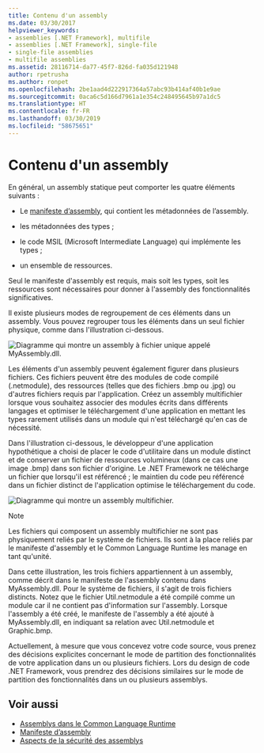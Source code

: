 ```yaml
---
title: Contenu d'un assembly
ms.date: 03/30/2017
helpviewer_keywords:
- assemblies [.NET Framework], multifile
- assemblies [.NET Framework], single-file
- single-file assemblies
- multifile assemblies
ms.assetid: 28116714-da77-45f7-826d-fa035d121948
author: rpetrusha
ms.author: ronpet
ms.openlocfilehash: 2be1aad4d222917364a57abc93b414af40b1e9ae
ms.sourcegitcommit: 0aca6c5d166d7961a1e354c248495645b97a1dc5
ms.translationtype: HT
ms.contentlocale: fr-FR
ms.lasthandoff: 03/30/2019
ms.locfileid: "58675651"
---
```

# <a name="assembly-contents"></a>Contenu d'un assembly
En général, un assembly statique peut comporter les quatre éléments suivants :  
  
-   Le [manifeste d’assembly](../../../docs/framework/app-domains/assembly-manifest.md), qui contient les métadonnées de l’assembly.  
  
-   les métadonnées des types ;  
  
-   le code MSIL (Microsoft Intermediate Language) qui implémente les types ;  
  
-   un ensemble de ressources.  
  
 Seul le manifeste d'assembly est requis, mais soit les types, soit les ressources sont nécessaires pour donner à l'assembly des fonctionnalités significatives.  
  
 Il existe plusieurs modes de regroupement de ces éléments dans un assembly. Vous pouvez regrouper tous les éléments dans un seul fichier physique, comme dans l'illustration ci-dessous.  
  
 ![Diagramme qui montre un assembly à fichier unique appelé MyAssembly.dll.](./media/assembly-contents/single-file-assembly.gif)  
  
 Les éléments d'un assembly peuvent également figurer dans plusieurs fichiers. Ces fichiers peuvent être des modules de code compilé (.netmodule), des ressources (telles que des fichiers .bmp ou .jpg) ou d'autres fichiers requis par l'application. Créez un assembly multifichier lorsque vous souhaitez associer des modules écrits dans différents langages et optimiser le téléchargement d'une application en mettant les types rarement utilisés dans un module qui n'est téléchargé qu'en cas de nécessité.  
  
 Dans l'illustration ci-dessous, le développeur d'une application hypothétique a choisi de placer le code d'utilitaire dans un module distinct et de conserver un fichier de ressources volumineux (dans ce cas une image .bmp) dans son fichier d'origine. Le .NET Framework ne télécharge un fichier que lorsqu'il est référencé ; le maintien du code peu référencé dans un fichier distinct de l'application optimise le téléchargement du code.  
  
 ![Diagramme qui montre un assembly multifichier.](./media/assembly-contents/multifile-assembly-diagram.gif) 
  
> [!NOTE]
>  Les fichiers qui composent un assembly multifichier ne sont pas physiquement reliés par le système de fichiers. Ils sont à la place reliés par le manifeste d'assembly et le Common Language Runtime les manage en tant qu'unité.  
  
 Dans cette illustration, les trois fichiers appartiennent à un assembly, comme décrit dans le manifeste de l'assembly contenu dans MyAssembly.dll. Pour le système de fichiers, il s'agit de trois fichiers distincts. Notez que le fichier Util.netmodule a été compilé comme un module car il ne contient pas d'information sur l'assembly. Lorsque l'assembly a été créé, le manifeste de l'assembly a été ajouté à MyAssembly.dll, en indiquant sa relation avec Util.netmodule et Graphic.bmp.  
  
 Actuellement, à mesure que vous concevez votre code source, vous prenez des décisions explicites concernant le mode de partition des fonctionnalités de votre application dans un ou plusieurs fichiers. Lors du design de code .NET Framework, vous prendrez des décisions similaires sur le mode de partition des fonctionnalités dans un ou plusieurs assemblys.  
  
## <a name="see-also"></a>Voir aussi
- [Assemblys dans le Common Language Runtime](../../../docs/framework/app-domains/assemblies-in-the-common-language-runtime.md)
- [Manifeste d’assembly](../../../docs/framework/app-domains/assembly-manifest.md)
- [Aspects de la sécurité des assemblys](../../../docs/framework/app-domains/assembly-security-considerations.md)

